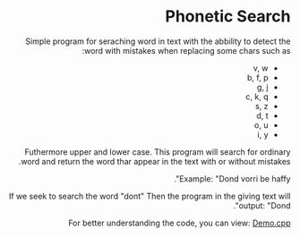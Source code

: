 <div dir="rtl" lang="he">

# Phonetic Search
Simple program for seraching word in text with the abbility to detect the word with mistakes when replacing some chars such as:

* v, w
* b, f, p
* g, j
* c, k, q
* s, z 
* d, t 
* o, u
* i, y

Futhermore upper and lower case.
This program will search for ordinary word and return the word thar appear in the text with or without mistakes.

Example: 
"Dond vorri be haffy".

If we seek to search the word "dont"
Then the program in the giving text will output: "Dond".


For better understanding the code, you can view:
[Demo.cpp](Demo.cpp)

</div>
